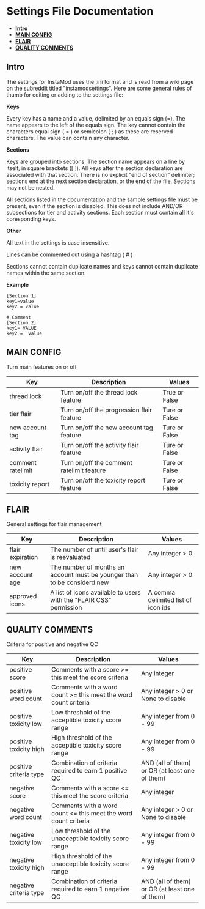  # Settings File Documentation
 
 * **[Intro](https://github.com/disasterpiece9000/InstaMod-2.0/blob/master/SettingsDocumentation.md#intro)**
 * **[MAIN CONFIG](https://github.com/disasterpiece9000/InstaMod-2.0/blob/master/SettingsDocumentation.md#main-config)**
 * **[FLAIR](https://github.com/disasterpiece9000/InstaMod-2.0/blob/master/SettingsDocumentation.md#flair)**
 * **[QUALITY COMMENTS](https://github.com/disasterpiece9000/InstaMod-2.0/blob/master/SettingsDocumentation.md#quality-comments)**
 
 ## Intro
 
The settings for InstaMod uses the .ini format and is read from a wiki page on the subreddit titled "instamodsettings". Here are some general rules of thumb for editing or adding to the settings file:
 
 **Keys**
 
Every key has a name and a value, delimited by an equals sign (=). The name appears to the left of the equals sign. The key cannot contain the characters equal sign ( = ) or semicolon ( ; ) as these are reserved characters. The value can contain any character. 
 
 **Sections**
 
Keys are grouped into sections. The section name appears on a line by itself, in square brackets (\[ ]). All keys after the section declaration are associated with that section. There is no explicit "end of section" delimiter; sections end at the next section declaration, or the end of the file. Sections may not be nested.

All sections listed in the documentation and the sample settings file must be present, even if the section is disabled. This does not include AND/OR subsections for tier and activity sections. Each section must contain all it's coresponding keys.

**Other**

All text in the settings is case insensitive.

Lines can be commented out using a hashtag ( # )

Sections cannot contain duplicate names and keys cannot contain duplicate names within the same section.

**Example**

    [Section 1]
    key1=value
    key2 = value
    
    # Comment
    [Section 2]
    key1= VALUE
    key2 =  value


## MAIN CONFIG

Turn main features on or off

| Key | Description | Values |
| ----------- | ----------- | ----------- |
| thread lock | Turn on/off the thread lock feature | True or False |
| tier flair | Turn on/off the progression flair feature | Ture or False |
| new account tag | Turn on/off the new account tag feature | Ture or False |
| activity flair | Turn on/off the activity flair feature | Ture or False |
| comment ratelimit | Turn on/off the comment ratelimit feature | Ture or False |
| toxicity report | Turn on/off the toxicity report feature | Ture or False |

## FLAIR

General settings for flair management

| Key | Description | Values |
| ----------- | ----------- | ----------- |
| flair expiration | The number of until user's flair is reevaluated | Any integer > 0 |
| new account age | The number of months an account must be younger than to be considerd new | Any integer > 0 |
| approved icons | A list of icons available to users with the "FLAIR CSS" permission |  A comma delimited list of icon ids |

## QUALITY COMMENTS

Criteria for positive and negative QC

| Key | Description | Values |
| ----------- | ----------- | ----------- |
| positive score | Comments with a score >= this meet the score criteria | Any integer |
| positive word count | Comments with a word count >= this meet the word count criteria | Any integer > 0 or None to disable |
| positive toxicity low | Low threshold of the acceptible toxicity score range | Any integer from 0 - 99 |
| positive toxicity high | High threshold of the acceptible toxicity score range | Any integer from 0 - 99 |
| positive criteria type | Combination of criteria required to earn 1 positive QC | AND (all of them) or OR (at least one of them) |
| negative score | Comments with a score <= this meet the score criteria | Any integer |
| negative word count | Comments with a word count <= this meet the word count criteria | Any integer > 0 or None to disable |
| negative toxicity low | Low threshold of the unacceptible toxicity score range | Any integer from 0 - 99 |
| negative toxicity high | High threshold of the unacceptible toxicity score range | Any integer from 0 - 99 |
| negative criteria type | Combination of criteria required to earn 1 negative QC | AND (all of them) or OR (at least one of them) |
